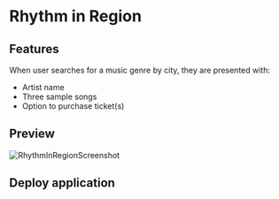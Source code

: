 # Rhythm in Region

## Features

When user searches for a music genre by city, they are presented with:
  - Artist name
  - Three sample songs
  - Option to purchase ticket(s)

## Preview

![RhythmInRegionScreenshot](https://user-images.githubusercontent.com/102554319/175172552-35a9fb1b-6090-4ef6-83b3-b7fdaf888776.png)


## Deploy application
